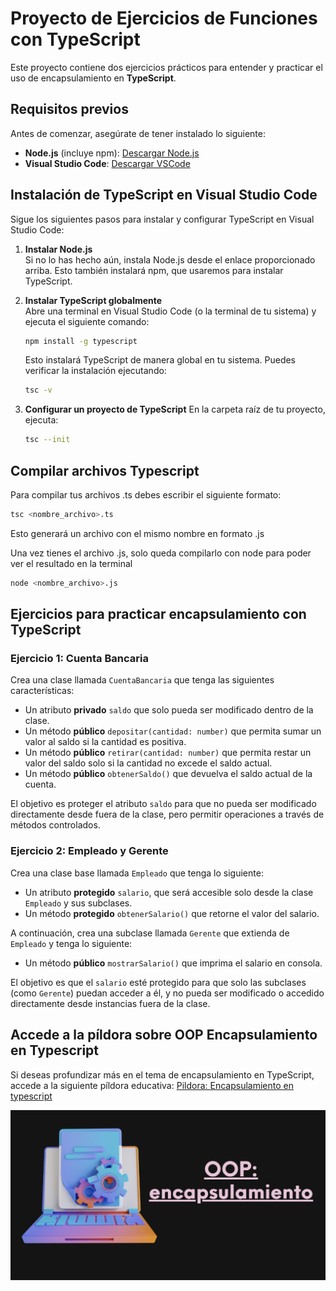 # Proyecto de Ejercicios de Funciones con TypeScript

Este proyecto contiene dos ejercicios prácticos para entender y practicar el uso de encapsulamiento en **TypeScript**.

## Requisitos previos

Antes de comenzar, asegúrate de tener instalado lo siguiente:

- **Node.js** (incluye npm): [Descargar Node.js](https://nodejs.org/)
- **Visual Studio Code**: [Descargar VSCode](https://code.visualstudio.com/)

## Instalación de TypeScript en Visual Studio Code

Sigue los siguientes pasos para instalar y configurar TypeScript en Visual Studio Code:

1. **Instalar Node.js**  
   Si no lo has hecho aún, instala Node.js desde el enlace proporcionado arriba. Esto también instalará npm, que usaremos para instalar TypeScript.

2. **Instalar TypeScript globalmente**  
   Abre una terminal en Visual Studio Code (o la terminal de tu sistema) y ejecuta el siguiente comando:
   ```bash
   npm install -g typescript
   ```
    Esto instalará TypeScript de manera global en tu sistema. Puedes verificar la instalación ejecutando:
    ```bash
    tsc -v
    ```
3. **Configurar un proyecto de TypeScript**
   En la carpeta raíz de tu proyecto, ejecuta:
   ```bash
   tsc --init
   ```

## Compilar archivos Typescript

Para compilar tus archivos .ts debes escribir el siguiente formato:
```bash
tsc <nombre_archivo>.ts
```
Esto generará un archivo con el mismo nombre en formato .js

Una vez tienes el archivo .js, solo queda compilarlo con node para poder ver el resultado en la terminal
```bash
node <nombre_archivo>.js
```

## Ejercicios para practicar encapsulamiento con TypeScript

### Ejercicio 1: Cuenta Bancaria

Crea una clase llamada `CuentaBancaria` que tenga las siguientes características:

- Un atributo **privado** `saldo` que solo pueda ser modificado dentro de la clase.
- Un método **público** `depositar(cantidad: number)` que permita sumar un valor al saldo si la cantidad es positiva.
- Un método **público** `retirar(cantidad: number)` que permita restar un valor del saldo solo si la cantidad no excede el saldo actual.
- Un método **público** `obtenerSaldo()` que devuelva el saldo actual de la cuenta.

El objetivo es proteger el atributo `saldo` para que no pueda ser modificado directamente desde fuera de la clase, pero permitir operaciones a través de métodos controlados.

### Ejercicio 2: Empleado y Gerente

Crea una clase base llamada `Empleado` que tenga lo siguiente:

- Un atributo **protegido** `salario`, que será accesible solo desde la clase `Empleado` y sus subclases.
- Un método **protegido** `obtenerSalario()` que retorne el valor del salario.

A continuación, crea una subclase llamada `Gerente` que extienda de `Empleado` y tenga lo siguiente:

- Un método **público** `mostrarSalario()` que imprima el salario en consola.

El objetivo es que el `salario` esté protegido para que solo las subclases (como `Gerente`) puedan acceder a él, y no pueda ser modificado o accedido directamente desde instancias fuera de la clase.

  

## Accede a la píldora sobre OOP Encapsulamiento en Typescript

Si deseas profundizar más en el tema de encapsulamiento en TypeScript, accede a la siguiente píldora educativa: [Pildora: Encapsulamiento en typescript](https://www.canva.com/design/DAGThh3ZyFg/_RksoRH95Z8Ab3WN0y6wEg/edit?utm_content=DAGThh3ZyFg&utm_campaign=designshare&utm_medium=link2&utm_source=sharebutton)

![Pildora](./images/pildora.jpg)
